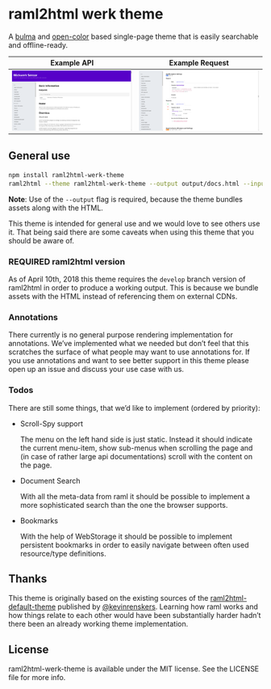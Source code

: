 # raml2html werk theme

A [bulma](https://bulma.io/) and [open-color](https://yeun.github.io/open-color/) based single-page theme that is easily searchable and offline-ready.


 Example API                     | Example Request
:-------------------------------:|:-----------------------------------:
 ![front](./docs/front_800x.png) | ![request](./docs/request_800x.png)

## General use

```sh
npm install raml2html-werk-theme
raml2html --theme raml2html-werk-theme --output output/docs.html --input docs.raml
```

**Note**: Use of the `--output` flag is required, because the theme bundles assets along with the HTML.

This theme is intended for general use and we would love to see others use it. That being said there are some caveats when using this theme that you should be aware of.

### REQUIRED raml2html version 

As of April 10th, 2018 this theme requires the `develop` branch version of raml2html in order to produce a working output. This is because we bundle assets with the HTML instead of referencing them on external CDNs.

### Annotations

There currently is no general purpose rendering implementation for annotations. We’ve implemented what we needed but don’t feel that this scratches the surface of what people may want to use annotations for. If you use annotations and want to see better support in this theme please open up an issue and discuss your use case with us.

### Todos

There are still some things, that we’d like to implement (ordered by priority):

* Scroll-Spy support

  The menu on the left hand side is just static. Instead it should indicate the current menu-item, show sub-menus when scrolling the page and (in case of rather large api documentations) scroll with the content on the page.
  
* Document Search

  With all the meta-data from raml it should be possible to implement a more sophisticated search than the one the browser supports.
  
* Bookmarks

  With the help of WebStorage it should be possible to implement persistent bookmarks in order to easily navigate between often used resource/type definitions.

## Thanks

This theme is originally based on the existing sources of the [raml2html-default-theme](https://github.com/raml2html/default-theme) published by [@kevinrenskers](https://github.com/kevinrenskers). Learning how raml works and how things relate to each other would have been substantially harder hadn’t there been an already working theme implementation. 

## License
raml2html-werk-theme is available under the MIT license. See the LICENSE file for more info.
